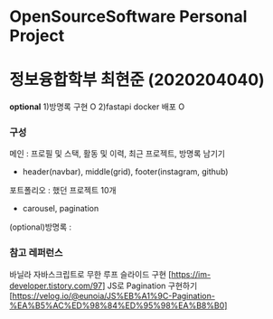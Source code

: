 # OpenSourceSoftware Personal Project
# 정보융합학부 최현준 (2020204040)

**optional**
1)방명록 구현 O
2)fastapi docker 배포 O




### 구성
메인 : 프로필 및 스택, 활동 및 이력, 최근 프로젝트, 방명록 남기기
- header(navbar), middle(grid), footer(instagram, github)

포트폴리오 : 했던 프로젝트 10개
- carousel, pagination

(optional)방명록 : 

### 참고 레퍼런스
바닐라 자바스크립트로 무한 루프 슬라이드 구현 [https://im-developer.tistory.com/97]
JS로 Pagination 구현하기 [https://velog.io/@eunoia/JS%EB%A1%9C-Pagination-%EA%B5%AC%ED%98%84%ED%95%98%EA%B8%B0]
